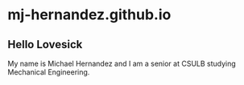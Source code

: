 # mj-hernandez.github.io
## Hello Lovesick
My name is Michael Hernandez and I am a senior at CSULB studying Mechanical Engineering.
